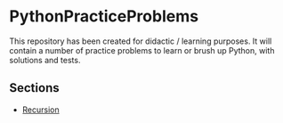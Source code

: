 # PythonPracticeProblems

This repository has been created for didactic / learning purposes. It will contain a number of practice problems to learn or brush up Python, with solutions and tests.

## Sections

 - [Recursion](/problems/recursion/problems.md)